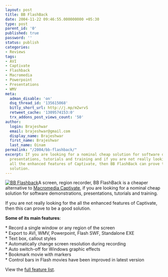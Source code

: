 ```yaml
---
layout: post
title: BB FlashBack
date: 2004-11-22 09:46:55.000000000 +05:30
type: post
parent_id: '0'
published: true
password: ''
status: publish
categories:
- Reviews
tags:
- AVI
- Captivate
- Flashback
- Macromedia
- Powerpoint
- Presentations
- WMV
meta:
  adman_disable: 'on'
  dsq_thread_id: '135615068'
  bitly_short_url: http://j.mp/m2wrvS
  retweet_cache: '1309574153:0'
  trx_addons_post_views_count: '50'
author:
  login: Brajeshwar
  email: brajeshwar@gmail.com
  display_name: Brajeshwar
  first_name: Brajeshwar
  last_name: Oinam
permalink: "/2004/bb-flashback/"
excerpt: If you are looking for a nominal cheap solution for software demonstrations,
  presentations, tutorials and training and if you are not really looking for the
  all the enhanced features of Captivate, then BB FlashBack can prove to be a good
  solution.
---
```

<p><a href="http://www.bbsoftware.co.uk/bbflashback.aspx"><img src="{{ site.baseurl }}/assets/2004/11/bbflashback.gif" alt="BB Flashback" style="border: 0 none;" /></a>A screen, region recorder, BB FlashBack is a cheaper alternative to <a href="http://www.macromedia.com/software/captivate/" title="Macromedia Captivate">Macromedia Captivate</a>, if you are looking for a nominal cheap solution for software demonstrations, presentations, tutorials and training.</p>
<p>If you are not really looking for the all the enhanced features of Captivate, then this can prove to be a good solution.</p>
<p><!--more--></p>
<p><strong>Some of its main features</strong>:</p>
<p>* Record a single window or any region of the screen<br />
* Export to AVI, WMV, Powerpoint, Flash SWF, Standalone EXE<br />
* Text box, callout styles<br />
* Automatically change screen resolution during recording<br />
* Auto switch-off for Windows graphic effects<br />
* Bookmark movie with markers<br />
* Control bars in Flash movies have been improved in latest version</p>
<p>View the <a href="http://www.bbsoftware.co.uk/BBFlashBack_FeatureList.aspx" title="Full feature list">full feature list</a>.</p>
